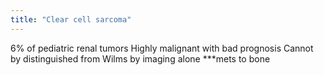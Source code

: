 ```yaml
---
title: "Clear cell sarcoma"
---
```

6% of pediatric renal tumors
Highly malignant with bad prognosis
Cannot by distinguished from Wilms by imaging alone
***mets to bone

